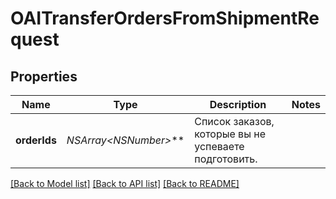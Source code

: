 # OAITransferOrdersFromShipmentRequest

## Properties
Name | Type | Description | Notes
------------ | ------------- | ------------- | -------------
**orderIds** | **NSArray&lt;NSNumber*&gt;*** | Список заказов, которые вы не успеваете подготовить. | 

[[Back to Model list]](../README.md#documentation-for-models) [[Back to API list]](../README.md#documentation-for-api-endpoints) [[Back to README]](../README.md)


